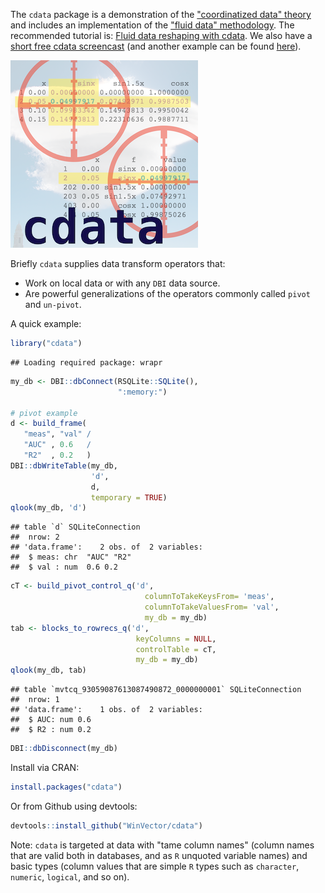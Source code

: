 
<!-- README.md is generated from README.Rmd. Please edit that file -->
The `cdata` package is a demonstration of the ["coordinatized data" theory](http://winvector.github.io/FluidData/RowsAndColumns.html) and includes an implementation of the ["fluid data" methodology](http://winvector.github.io/FluidData/FluidData.html). The recommended tutorial is: [Fluid data reshaping with cdata](http://winvector.github.io/FluidData/FluidDataReshapingWithCdata.html). We also have a [short free cdata screencast](https://youtu.be/4cYbP3kbc0k) (and another example can be found [here](http://winvector.github.io/FluidData/DataWranglingAtScale.html)).

![](https://raw.githubusercontent.com/WinVector/cdata/master/tools/cdata.png)

Briefly `cdata` supplies data transform operators that:

-   Work on local data or with any `DBI` data source.
-   Are powerful generalizations of the operators commonly called `pivot` and `un-pivot`.

A quick example:

``` r
library("cdata")
```

    ## Loading required package: wrapr

``` r
my_db <- DBI::dbConnect(RSQLite::SQLite(), 
                        ":memory:")

# pivot example
d <- build_frame(
   "meas", "val" /
   "AUC" , 0.6   /
   "R2"  , 0.2   )
DBI::dbWriteTable(my_db,
                  'd',
                  d,
                  temporary = TRUE)
qlook(my_db, 'd')
```

    ## table `d` SQLiteConnection 
    ##  nrow: 2 
    ## 'data.frame':    2 obs. of  2 variables:
    ##  $ meas: chr  "AUC" "R2"
    ##  $ val : num  0.6 0.2

``` r
cT <- build_pivot_control_q('d',
                              columnToTakeKeysFrom= 'meas',
                              columnToTakeValuesFrom= 'val',
                              my_db = my_db)
tab <- blocks_to_rowrecs_q('d',
                            keyColumns = NULL,
                            controlTable = cT,
                            my_db = my_db)
qlook(my_db, tab)
```

    ## table `mvtcq_93059087613087490872_0000000001` SQLiteConnection 
    ##  nrow: 1 
    ## 'data.frame':    1 obs. of  2 variables:
    ##  $ AUC: num 0.6
    ##  $ R2 : num 0.2

``` r
DBI::dbDisconnect(my_db)
```

Install via CRAN:

``` r
install.packages("cdata")
```

Or from Github using devtools:

``` r
devtools::install_github("WinVector/cdata")
```

Note: `cdata` is targeted at data with "tame column names" (column names that are valid both in databases, and as `R` unquoted variable names) and basic types (column values that are simple `R` types such as `character`, `numeric`, `logical`, and so on).
